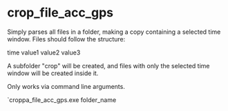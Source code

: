 # crop_file_acc_gps
Simply parses all files in a folder, making a copy containing a selected time window.
Files should follow the structure:

time value1 value2 value3

A subfolder "crop" will be created, and files with only the selected time window will be created inside it.

Only works via command line arguments.

`croppa_file_acc_gps.exe folder_name
